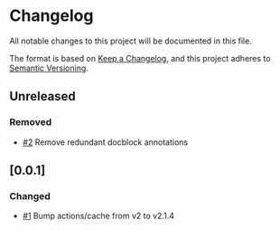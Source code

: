 # Changelog
All notable changes to this project will be documented in this file.

The format is based on [Keep a Changelog](https://keepachangelog.com/en/1.0.0/),
and this project adheres to [Semantic Versioning](https://semver.org/spec/v2.0.0.html).

<!-- changelog-linker -->

## Unreleased

### Removed

- [#2] Remove redundant docblock annotations

## [0.0.1]

### Changed

- [#1] Bump actions/cache from v2 to v2.1.4

[#1]: https://github.com/laravel-interaction/bookmark/pull/1
[#2]: https://github.com/laravel-interaction/bookmark/pull/2
